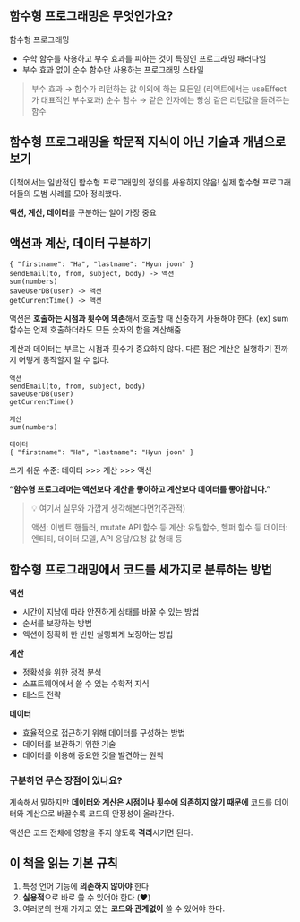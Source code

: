 ## 함수형 프로그래밍은 무엇인가요?

함수형 프로그래밍

- 수학 함수를 사용하고 부수 효과를 피하는 것이 특징인 프로그래밍 패러다임
- 부수 효과 없이 순수 함수만 사용하는 프로그래밍 스타일

> 부수 효과 → 함수가 리턴하는 값 이외에 하는 모든일 (리액트에서는 useEffect가 대표적인 부수효과)
순수 함수 → 같은 인자에는 항상 같은 리턴값을 돌려주는 함수
> 

## 함수형 프로그래밍을 학문적 지식이 아닌 기술과 개념으로 보기

이책에서는 일반적인 함수형 프로그래밍의 정의를 사용하지 않음! 
실제 함수형 프로그래머들의 모범 사례를 모아 정리했다.

**액션, 계산, 데이터**를 구분하는 일이 가장 중요

## 액션과 계산, 데이터 구분하기

```tsx
{ "firstname": "Ha", "lastname": "Hyun joon" }
sendEmail(to, from, subject, body) -> 액션
sum(numbers)
saveUserDB(user) -> 액션
getCurrentTime() -> 액션
```

액션은 **호출하는 시점과 횟수에 의존**해서 호출할 때 신중하게 사용해야 한다.
(ex) sum 함수는 언제 호출하더라도 모든 숫자의 합을 계산해줌

계산과 데이터는 부르는 시점과 횟수가 중요하지 않다. 다른 점은 계산은 실행하기 전까지 어떻게 동작할지 알 수 없다.

```tsx
액션
sendEmail(to, from, subject, body)
saveUserDB(user)
getCurrentTime()

계산
sum(numbers)

데이터
{ "firstname": "Ha", "lastname": "Hyun joon" }

```

쓰기 쉬운 수준: 데이터 >>> 계산 >>> 액션

**“함수형 프로그래머는 액션보다 계산을 좋아하고 계산보다 데이터를 좋아합니다.”**

> 💡 여기서 실무와 가깝게 생각해본다면?(주관적)
> 
> 액션: 이벤트 핸들러, mutate API 함수 등
> 계산: 유틸함수, 헬퍼 함수 등
> 데이터: 엔티티, 데이터 모델, API 응답/요청 값 형태 등
> 

## 함수형 프로그래밍에서 코드를 세가지로 분류하는 방법

**액션** 

- 시간이 지남에 따라 안전하게 상태를 바꿀 수 있는 방법
- 순서를 보장하는 방법
- 액션이 정확히 한 번만 실행되게 보장하는 방법

**계산**

- 정확성을 위한 정적 분석
- 소프트웨어에서 쓸 수 있는 수학적 지식
- 테스트 전략

**데이터**

- 효율적으로 접근하기 위해 데이터를 구성하는 방법
- 데이터를 보관하기 위한 기술
- 데이터를 이용해 중요한 것을 발견하는 원칙

### 구분하면 무슨 장점이 있나요?

계속해서 말하지만 **데이터와 계산은 시점이나 횟수에 의존하지 않기 때문에** 코드를 데이터와 계산으로 바꿀수록 코드의 안정성이 올라간다.

액션은 코드 전체에 영향을 주지 않도록 **격리**시키면 된다.

## 이 책을 읽는 기본 규칙

1. 특정 언어 기능에 **의존하지 않아야** 한다 
2. **실용적**으로 바로 쓸 수 있어야 한다 (❤️)
3. 여러분의 현재 가지고 있는 **코드와 관계없이** 쓸 수 있어야 한다.
